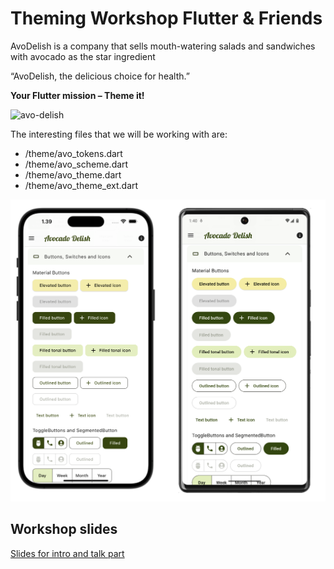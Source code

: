 # Theming Workshop Flutter & Friends
AvoDelish is a company that sells mouth-watering salads and sandwiches with avocado as the star ingredient


“AvoDelish, the delicious choice for health.”

**Your Flutter mission – Theme it!**

<img src="https://raw.githubusercontent.com/rydmike/theming_workshop/master/doc_images/avo-delish.png" alt="avo-delish"/>


The interesting files that we will be working with are:

* /theme/avo_tokens.dart
* /theme/avo_scheme.dart
* /theme/avo_theme.dart
* /theme/avo_theme_ext.dart


<img src="https://raw.githubusercontent.com/rydmike/theming_workshop/master/doc_images/avo-target.png" alt="avo-target"/>

## Workshop slides

[Slides for intro and talk part](https://docs.google.com/presentation/d/1a4_5Lm9plckURdqdZ-ogPYjk68tgO21C-HHHycA_ymA/edit?usp=sharing)